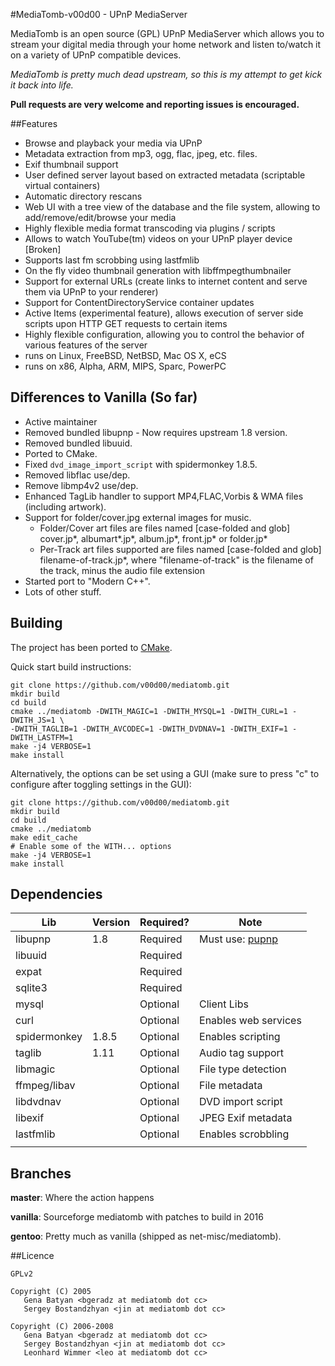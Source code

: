 #MediaTomb-v00d00 - UPnP MediaServer

MediaTomb is an open source (GPL) UPnP MediaServer which allows you to stream your digital media
through your home network and listen to/watch it on a variety of UPnP compatible devices.

_MediaTomb is pretty much dead upstream, so this is my attempt to get kick it back into life._

**Pull requests are very welcome and reporting issues is encouraged.**

##Features

* Browse and playback your media via UPnP
* Metadata extraction from mp3, ogg, flac, jpeg, etc. files.
* Exif thumbnail support
* User defined server layout based on extracted metadata (scriptable virtual containers)
* Automatic directory rescans
* Web UI with a tree view of the database and the file system, allowing to add/remove/edit/browse your media
* Highly flexible media format transcoding via plugins / scripts
* Allows to watch YouTube(tm) videos on your UPnP player device [Broken]
* Supports last fm scrobbing using lastfmlib 
* On the fly video thumbnail generation with libffmpegthumbnailer
* Support for external URLs (create links to internet content and serve them via UPnP to your renderer)
* Support for ContentDirectoryService container updates
* Active Items (experimental feature), allows execution of server side scripts upon HTTP GET requests to certain items
* Highly flexible configuration, allowing you to control the behavior of various features of the server
* runs on Linux, FreeBSD, NetBSD, Mac OS X, eCS
* runs on x86, Alpha, ARM, MIPS, Sparc, PowerPC

## Differences to Vanilla (So far)
- Active maintainer
- Removed bundled libupnp - Now requires upstream 1.8 version.
- Removed bundled libuuid.
- Ported to CMake.
- Fixed `dvd_image_import_script` with spidermonkey 1.8.5.
- Removed libflac use/dep.
- Remove libmp4v2 use/dep.
- Enhanced TagLib handler to support MP4,FLAC,Vorbis & WMA files (including artwork).
- Support for folder/cover.jpg external images for music.
    - Folder/Cover art files are files named [case-folded and glob] cover.jp\*, albumart\*.jp\*, album.jp\*, front.jp\* or folder.jp\*
    - Per-Track art files supported are files named [case-folded and glob] filename-of-track.jp\*, where "filename-of-track" is the filename of the track, minus the audio file extension
- Started port to "Modern C++".
- Lots of other stuff.

## Building

The project has been ported to [CMake](https://cmake.org/).

Quick start build instructions:

```
git clone https://github.com/v00d00/mediatomb.git
mkdir build
cd build
cmake ../mediatomb -DWITH_MAGIC=1 -DWITH_MYSQL=1 -DWITH_CURL=1 -DWITH_JS=1 \
-DWITH_TAGLIB=1 -DWITH_AVCODEC=1 -DWITH_DVDNAV=1 -DWITH_EXIF=1 -DWITH_LASTFM=1
make -j4 VERBOSE=1
make install
```
Alternatively, the options can be set using a GUI (make sure to press "c" to configure after toggling settings in the GUI):
```
git clone https://github.com/v00d00/mediatomb.git
mkdir build
cd build
cmake ../mediatomb
make edit_cache
# Enable some of the WITH... options
make -j4 VERBOSE=1
make install
```

## Dependencies

| Lib          	| Version 	| Required? 	| Note                 	|
|--------------	|---------	|-----------	|----------------------	|
| libupnp      	| 1.8     	| Required  	| Must use: [pupnp](https://github.com/mrjimenez/pupnp.git)	|
| libuuid      	|         	| Required  	|                      	|
| expat        	|         	| Required  	|                      	|
| sqlite3      	|         	| Required  	|                      	|
| mysql        	|         	| Optional  	| Client Libs          	|
| curl         	|         	| Optional  	| Enables web services 	|
| spidermonkey 	| 1.8.5   	| Optional  	| Enables scripting    	|
| taglib       	| 1.11    	| Optional  	| Audio tag support    	|
| libmagic     	|         	| Optional  	| File type detection  	|
| ffmpeg/libav 	|         	| Optional  	| File metadata        	|
| libdvdnav    	|         	| Optional  	| DVD import script    	|
| libexif      	|         	| Optional  	| JPEG Exif metadata   	|
| lastfmlib    	|         	| Optional  	| Enables scrobbling   	|
|              	|         	|           	|                      	|

## Branches
**master**: Where the action happens

**vanilla**: Sourceforge mediatomb with patches to build in 2016

**gentoo**: Pretty much as vanilla (shipped as net-misc/mediatomb).

##Licence

    GPLv2

    Copyright (C) 2005
       Gena Batyan <bgeradz at mediatomb dot cc>
       Sergey Bostandzhyan <jin at mediatomb dot cc>

    Copyright (C) 2006-2008
       Gena Batyan <bgeradz at mediatomb dot cc>
       Sergey Bostandzhyan <jin at mediatomb dot cc>
       Leonhard Wimmer <leo at mediatomb dot cc>
